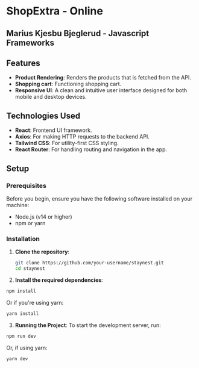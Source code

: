 # ShopExtra - Online 
## Marius Kjesbu Bjeglerud - Javascript Frameworks

## Features

- **Product Rendering**: Renders the products that is fetched from the API.
- **Shopping cart**: Functioning shopping cart.
- **Responsive UI**: A clean and intuitive user interface designed for both mobile and desktop devices.

## Technologies Used

- **React**: Frontend UI framework.
- **Axios**: For making HTTP requests to the backend API.
- **Tailwind CSS**: For utility-first CSS styling.
- **React Router**: For handling routing and navigation in the app.

## Setup

### Prerequisites

Before you begin, ensure you have the following software installed on your machine:

- Node.js (v14 or higher)
- npm or yarn

### Installation

1. **Clone the repository**:
   ```bash
   git clone https://github.com/your-username/staynest.git
   cd staynest
   ```

2. **Install the required dependencies**:
  ```bash
  npm install
  ```
  Or if you're using yarn:
  ```bash
  yarn install
  ```

3. **Running the Project**:
  To start the development server, run:
  ```bash
  npm run dev
  ```
  Or, if using yarn:
  ```bash
  yarn dev
  ```


